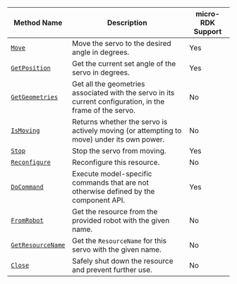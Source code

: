 <!-- prettier-ignore -->
| Method Name | Description | micro-RDK Support |
| ----------- | ----------- | ----------------- |
| [`Move`](/components/servo/#move) | Move the servo to the desired angle in degrees. | Yes |
| [`GetPosition`](/components/servo/#getposition) | Get the current set angle of the servo in degrees. | Yes |
| [`GetGeometries`](/components/servo/#getgeometries) | Get all the geometries associated with the servo in its current configuration, in the frame of the servo. | No |
| [`IsMoving`](/components/servo/#ismoving) | Returns whether the servo is actively moving (or attempting to move) under its own power. | No |
| [`Stop`](/components/servo/#stop) | Stop the servo from moving. | Yes |
| [`Reconfigure`](/components/servo/#reconfigure) | Reconfigure this resource. | No |
| [`DoCommand`](/components/servo/#docommand) | Execute model-specific commands that are not otherwise defined by the component API. | Yes |
| [`FromRobot`](/components/servo/#fromrobot) | Get the resource from the provided robot with the given name. | No |
| [`GetResourceName`](/components/servo/#getresourcename) | Get the `ResourceName` for this servo with the given name. | No |
| [`Close`](/components/servo/#close) | Safely shut down the resource and prevent further use. | No |
